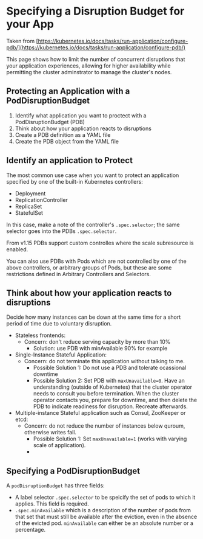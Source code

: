 # Specifying a Disruption Budget for your App
Taken from [https://kubernetes.io/docs/tasks/run-application/configure-pdb/](https://kubernetes.io/docs/tasks/run-application/configure-pdb/)

This page shows how to limit the number of concurrent disruptions that your application experiences, allowing for higher availability while permitting the cluster adminstrator to manage the cluster's nodes.

## Protecting an Application with a PodDisruptionBudget

1. Identify what application you want to proctect with a PodDisruptionBudget (PDB)
2. Think about how your application reacts to disruptions
3. Create a PDB definition as a YAML file
4. Create the PDB object from the YAML file

## Identify an application to Protect

The most common use case when you want to protect an application specified by one of the built-in Kubernetes controllers:

* Deployment
* ReplicationController
* ReplicaSet
* StatefulSet

In this case, make a note of the controller's `.spec.selector`; the same selector goes into the PDBs `.spec.selector`.

From v1.15 PDBs support custom controlles where the scale subresource is enabled.

You can also use PDBs with Pods which are not controlled by one of the above controllers, or arbitrary groups of Pods, but these are some restrictions defined in Arbitrary Controllers and Selectors.

## Think about how your application reacts to disruptions

Decide how many instances can be down at the same time for a short period of time due to voluntary disruption.

* Stateless frontends:
    * Concern: don't reduce serving capacity by more than 10%
        * Solution: use PDB with minAvailable 90% for example
* Single-Instance Stateful Application:
    * Concern: do not terminate this application without talking to me.
        * Possible Solution 1: Do not use a PDB and tolerate ocassional downtime
        * Possible Solution 2: Set PDB with `maxUnavailable=0`. Have an understanding (outside of Kubernetes) that the cluster operator needs to consult you before termination. When the cluster operator contacts you, prepare for downtime, and then delete the PDB to indicate readiness for disruption. Recreate afterwards.
* Multiple-instance Stateful application such as Consul, ZooKeeper or etcd:
    * Concern: do not reduce the number of instances below quroum, otherwise writes fail.
        * Possible Solution 1: Set `maxUnavailable=1` (works with varying scale of application).
        * 


## Specifying a PodDisruptionBudget

A `podDisruptionBudget` has three fields:

* A label selector `.spec.selector` to be speicify the set of pods to which it applies. This field is required.
* `.spec.minAvailable` which is a description of the number of pods from that set that must still be available after the eviction, even in the absence of the evicted pod. `minAvailable` can either be an absolute number or a percentage.

